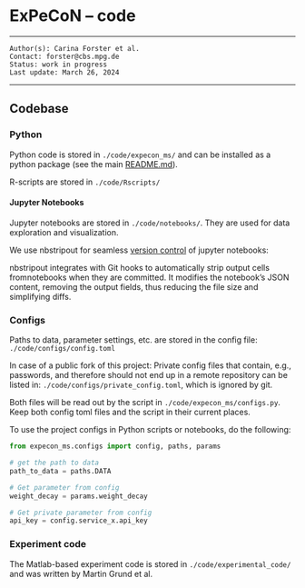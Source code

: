 # ExPeCoN – **code**

***
    Author(s): Carina Forster et al.
    Contact: forster@cbs.mpg.de
    Status: work in progress
    Last update: March 26, 2024

***

## Codebase

### Python
Python code is stored in `./code/expecon_ms/` and can be installed as a python package
(see the main [README.md](../README.md)).

R-scripts are stored in `./code/Rscripts/`

#### Jupyter Notebooks
Jupyter notebooks are stored in `./code/notebooks/`.
They are used for data exploration and visualization.

We use nbstripout for seamless [version control](https://towardsdatascience.com/enhancing-data-science-workflows-mastering-version-control-for-jupyter-notebooks-b03c839e25ec) of jupyter notebooks:

nbstripout integrates with Git hooks to automatically strip output cells fromnotebooks when they are committed.
It modifies the notebook’s JSON content, removing the output fields, thus reducing the file size and simplifying diffs.

### Configs

Paths to data, parameter settings, etc. are stored in the config file: `./code/configs/config.toml`

In case of a public fork of this project:
Private config files that contain, e.g., passwords, and therefore should not end up in a remote repository
can be listed in: `./code/configs/private_config.toml`, which is ignored by git.

Both files will be read out by the script in `./code/expecon_ms/configs.py`.
Keep both config toml files and the script in their current places.

To use the project configs in Python scripts or notebooks, do the following:

```python
from expecon_ms.configs import config, paths, params

# get the path to data
path_to_data = paths.DATA

# Get parameter from config
weight_decay = params.weight_decay

# Get private parameter from config
api_key = config.service_x.api_key
```

### Experiment code
The Matlab-based experiment code is stored in `./code/experimental_code/` and was written by Martin Grund et al.
